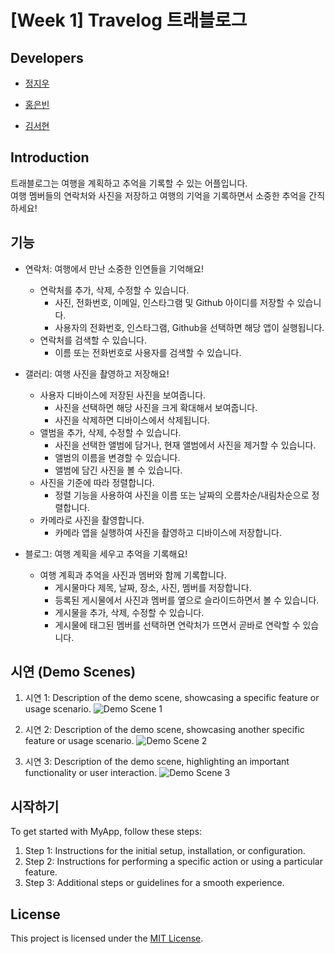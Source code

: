 # [Week 1] Travelog 트래블로그

## Developers

- [정지우](https://github.com/jiwoojeong17)
  
- [홍은빈](https://github.com/pancakesontuesday)
  
- [김서현](https://github.com/frica12)

## Introduction

트래블로그는 여행을 계획하고 추억을 기록할 수 있는 어플입니다.   
여행 멤버들의 연락처와 사진을 저장하고 여행의 기억을 기록하면서 소중한 추억을 간직하세요!

## 기능

- 연락처: 여행에서 만난 소중한 인연들을 기억해요!
  - 연락처를 추가, 삭제, 수정할 수 있습니다.
    - 사진, 전화번호, 이메일, 인스타그램 및 Github 아이디를 저장할 수 있습니다.
    - 사용자의 전화번호, 인스타그램, Github을 선택하면 해당 앱이 실행됩니다.
  - 연락처를 검색할 수 있습니다.
    - 이름 또는 전화번호로 사용자를 검색할 수 있습니다.
  
- 갤러리: 여행 사진을 촬영하고 저장해요!
  - 사용자 디바이스에 저장된 사진을 보여줍니다.
    - 사진을 선택하면 해당 사진을 크게 확대해서 보여줍니다.
    - 사진을 삭제하면 디바이스에서 삭제됩니다.
  - 앨범을 추가, 삭제, 수정할 수 있습니다.
    - 사진을 선택한 앨범에 담거나, 현재 앨범에서 사진을 제거할 수 있습니다.
    - 앨범의 이름을 변경할 수 있습니다.
    - 앨범에 담긴 사진을 볼 수 있습니다.
  - 사진을 기준에 따라 정렬합니다.
    - 정렬 기능을 사용하여 사진을 이름 또는 날짜의 오름차순/내림차순으로 정렬합니다.
  - 카메라로 사진을 촬영합니다.
    - 카메라 앱을 실행하여 사진을 촬영하고 디바이스에 저장합니다.

- 블로그: 여행 계획을 세우고 추억을 기록해요!
  - 여행 계획과 추억을 사진과 멤버와 함께 기록합니다.
    - 게시물마다 제목, 날짜, 장소, 사진, 멤버를 저장합니다.
    - 등록된 게시물에서 사진과 멤버를 옆으로 슬라이드하면서 볼 수 있습니다.
    - 게시물을 추가, 삭제, 수정할 수 있습니다.
    - 게시물에 태그된 멤버를 선택하면 연락처가 뜨면서 곧바로 연락할 수 있습니다.

## 시연 (Demo Scenes)

1. 시연 1: Description of the demo scene, showcasing a specific feature or usage scenario.
   ![Demo Scene 1](demo_scene_1.png)

2. 시연 2: Description of the demo scene, showcasing another specific feature or usage scenario.
   ![Demo Scene 2](demo_scene_2.png)

3. 시연 3: Description of the demo scene, highlighting an important functionality or user interaction.
   ![Demo Scene 3](demo_scene_3.png)

## 시작하기

To get started with MyApp, follow these steps:

1. Step 1: Instructions for the initial setup, installation, or configuration.
2. Step 2: Instructions for performing a specific action or using a particular feature.
3. Step 3: Additional steps or guidelines for a smooth experience.

## License

This project is licensed under the [MIT License](LICENSE).
